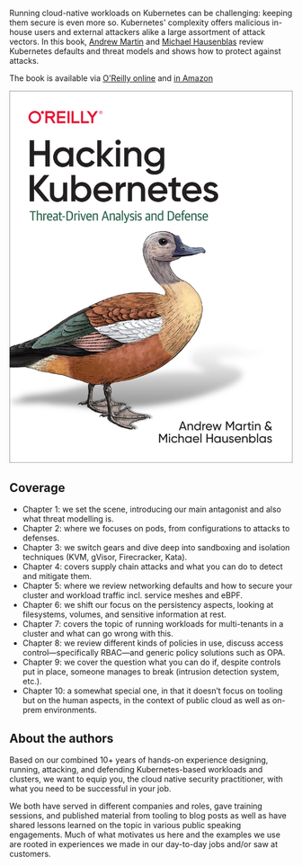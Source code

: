 Running cloud-native workloads on Kubernetes can be challenging: keeping them secure is even more so. Kubernetes' complexity offers malicious in-house users and external attackers alike a large assortment of attack vectors. In this book, 
[Andrew Martin](https://twitter.com/sublimino) and [Michael Hausenblas](https://twitter.com/mhausenblas) review Kubernetes defaults and threat models and shows how to protect against attacks.

The book is available via [O'Reilly online](https://learning.oreilly.com/library/view/hacking-kubernetes/9781492081722/) and [in Amazon](https://www.amazon.com/Hacking-Kubernetes-Threat-Driven-Analysis-Defense-dp-1492081736/dp/1492081736/)

![book cover](book-cover.png)

## Coverage

* Chapter 1: we set the scene, introducing our main antagonist and also what threat modelling is.
* Chapter 2: where we focuses on pods, from configurations to attacks to defenses.
* Chapter 3: we switch gears and dive deep into sandboxing and isolation techniques (KVM, gVisor, Firecracker, Kata).
* Chapter 4: covers supply chain attacks and what you can do to detect and mitigate them.
* Chapter 5: where we review networking defaults and how to secure your cluster and workload traffic incl. service meshes and eBPF.
* Chapter 6: we shift our focus on the persistency aspects, looking at filesystems, volumes, and sensitive information at rest.
* Chapter 7: covers the topic of running workloads for multi-tenants in a cluster and what can go wrong with this.
* Chapter 8: we review different kinds of policies in use, discuss access control—specifically RBAC—and generic policy solutions such as OPA.
* Chapter 9: we cover the question what you can do if, despite controls put in place, someone manages to break  (intrusion detection system, etc.).
* Chapter 10: a somewhat special one, in that it doesn’t focus on tooling but on the human aspects, in the context of public cloud as well as on-prem environments.

## About the authors

Based on our combined 10+ years of hands-on experience designing, running, attacking, and defending Kubernetes-based workloads and clusters, we want to equip you, the cloud native security practitioner, with what you need to be successful in your job.

We both have served in different companies and roles, gave training sessions, and published material from tooling to blog posts as well as have shared lessons learned on the topic in various public speaking engagements. Much of what motivates us here and the examples we use are rooted in experiences we made in our day-to-day jobs and/or saw at customers.
